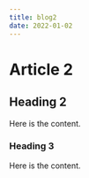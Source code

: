```yaml
---
title: blog2
date: 2022-01-02
---
```


# Article 2

## Heading 2

Here is the content.

### Heading 3

Here is the content.
